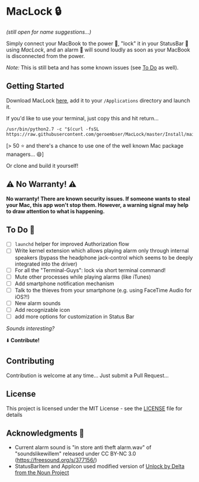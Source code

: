# MacLock :lock:
_(still open for name suggestions…)_

Simply connect your MacBook to the power :electric_plug:, "lock" it in your StatusBar :closed_lock_with_key: using _MacLock_, and an alarm :rotating_light: will sound loudly as soon as your MacBook is disconnected from the power.

_Note:_ This is still beta and has some known issues (see [To Do](#to-do-pencil) as well).

## Getting Started
Download MacLock [here](https://github.com/geroembser/MacLock/releases/download/v1.0/MacLock.app.zip), add it to your `/Applications` directory and launch it.

If you'd like to use your terminal, just copy this and hit return…
```
/usr/bin/python2.7 -c "$(curl -fsSL https://raw.githubusercontent.com/geroembser/MacLock/master/Install/main.py)"
```
[> 50 :star: and there's a chance to use one of the well known Mac package managers… :smile:]


Or clone and build it yourself!


## :warning: No Warranty! :warning:
**No warranty! There are known security issues. If someone wants to steal your Mac, this app won't stop them. However, a warning signal may help to draw attention to what is happening.**

## To Do :pencil:
- [ ] `launchd` helper for improved Authorization flow
- [ ] Write kernel extension which allows playing alarm only through internal speakers (bypass the headphone jack-control which seems to be deeply integrated into the driver)
- [ ] For all the "Terminal-Guys": lock via short terminal command!
- [ ] Mute other processes while playing alarms (like iTunes)
- [ ] Add smartphone notification mechanism
- [ ] Talk to the thieves from your smartphone (e.g. using FaceTime Audio for iOS?!)
- [ ] New alarm sounds
- [ ] Add recognizable icon
- [ ] add more options for customization in Status Bar

_Sounds interesting?_

:arrow_down: **Contribute!**

## Contributing
Contribution is welcome at any time… Just submit a Pull Request...

## License
This project is licensed under the MIT License - see the [LICENSE](LICENSE) file for details

## Acknowledgments :clap:
- Current alarm sound is "in store anti theft alarm.wav" of "soundslikewillem" released under CC BY-NC 3.0 (https://freesound.org/s/377156/)
- StatusBarItem and AppIcon used modified version of [Unlock by Delta from the Noun Project](https://thenounproject.com/browse/?i=1459045)
